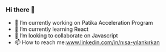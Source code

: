 ### Hi there 👋





- 🔭 I’m currently working on Patika Acceleration Program
- 🌱 I’m currently learning React
- 👯 I’m looking to collaborate on Javascript
- 📫 How to reach me:www.linkedin.com/in/nısa-yılankırkan


